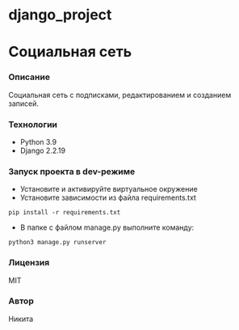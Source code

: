 # django_project
# Социальная сеть
### Описание
Социальная сеть с подписками, редактированием и созданием записей.
### Технологии
- Python 3.9
- Django 2.2.19
### Запуск проекта в dev-режиме
- Установите и активируйте виртуальное окружение
- Установите зависимости из файла requirements.txt
```
pip install -r requirements.txt
``` 
- В папке с файлом manage.py выполните команду:
```
python3 manage.py runserver
```
### Лицензия
MIT
### Автор
Никита 
